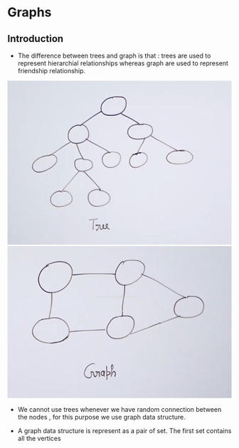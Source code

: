 <h1><b>Graphs</b></h1>

<h2>Introduction</h2>

* The difference between trees and graph is that : trees are used to represent hierarchial relationships whereas graph are used to represent friendship relationship.

![](2021-10-18-13-20-25.png) ![](2021-10-18-13-20-49.png)

* We cannot use trees whenever we have random connection between the nodes , for this purpose we use graph data structure.

* A graph data structure is represent as a pair of set. The first set contains all the vertices 




